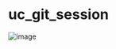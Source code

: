# uc_git_session
![image](https://github.com/user-attachments/assets/8825fefa-4102-4e4d-998e-ebf7caeae56b)
